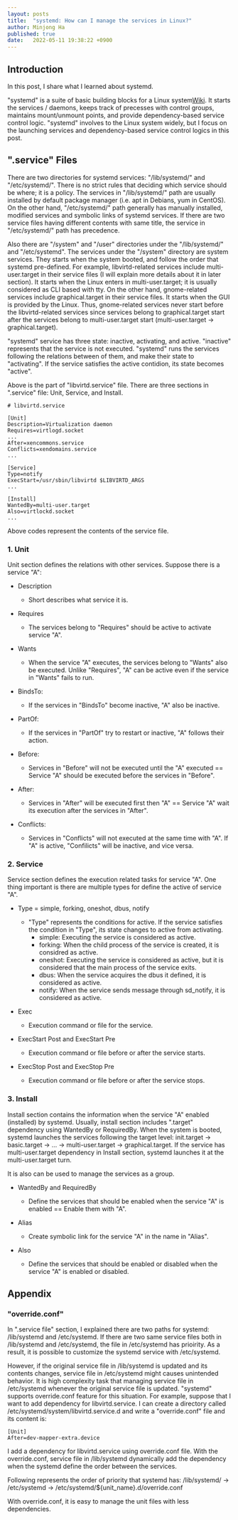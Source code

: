 ```yaml
---
layout: posts
title:  "systemd: How can I manage the services in Linux?"
author: Minjong Ha
published: true
date:   2022-05-11 19:38:22 +0900
---
```


## Introduction

In this post, I share what I learned about systemd.

"systemd" is a suite of basic building blocks for a Linux system[Wiki](https://www.freedesktop.org/wiki/Software/systemd/).
It starts the services / daemons, keeps track of precesses with control groups, maintains mount/unmount points, and provide dependency-based service control logic.
"systemd" involves to the Linux system widely, but I focus on the launching services and dependency-based service control logics in this post.

## ".service" Files

<!-- Details about service.file-->

There are two directories for systemd services: "/lib/systemd/" and "/etc/systemd/".
There is no strict rules that deciding which service should be where; it is a policy.
The services in "/lib/systemd/" path are usually installed by default package manager (i.e. apt in Debians, yum in CentOS).
On the other hand, "/etc/systemd/" path generally has manually installed, modified services and symbolic links of systemd services.
If there are two service files having different contents with same title, the service in "/etc/systemd/" path has precedence.

Also there are "/system" and "/user" directories under the "/lib/systemd/" and "/etc/systemd".
The services under the "/system" directory are system services.
They starts when the system booted, and follow the order that systemd pre-defined.
For example, libvirtd-related services include multi-user.target in their service files (I will explain more details about it in later section).
It starts when the Linux enters in multi-user.target; it is usually considered as CLI based with tty.
On the other hand, gnome-related services include graphical.target in their service files.
It starts when the GUI is provided by the Linux.
Thus, gnome-related services never start before the libvirtd-related services since services belong to graphical.target start after the services belong to multi-user.target start (multi-user.target -> graphical.target).

"systemd" service has three state: inactive, activating, and active.
"inactive" represents that the service is not executed.
"systemd" runs the services following the relations between of them, and make their state to "activating".
If the service satisfies the active contidion, its state becomes "active".

Above is the part of "libvirtd.service" file.
There are three sections in ".service" file: Unit, Service, and Install.

```
# libvirtd.service

[Unit]
Description=Virtualization daemon
Requires=virtlogd.socket
...
After=xencommons.service
Conflicts=xendomains.service
...

[Service]
Type=notify
ExecStart=/usr/sbin/libvirtd $LIBVIRTD_ARGS
...

[Install]
WantedBy=multi-user.target
Also=virtlockd.socket
...
```

Above codes represent the contents of the service file.

### 1. Unit

Unit section defines the relations with other services.
Suppose there is a service "A":

* Description
  * Short describes what service it is.

* Requires
  * The services belong to "Requires" should be active to activate service "A".

* Wants
  * When the service "A" executes, the services belong to "Wants" also be executed. Unlike "Requires", "A" can be active even if the service in "Wants" fails to run.

* BindsTo:
  * If the services in "BindsTo" become inactive, "A" also be inactive.

* PartOf:
  * If the services in "PartOf" try to restart or inactive, "A" follows their action.

* Before:
  * Services in "Before" will not be executed until the "A" executed == Service "A" should be executed before the services in "Before".

* After:
  * Services in "After" will be executed first then "A" == Service "A" wait its execution after the services in "After".

* Conflicts:
  * Services in "Conflicts" will not executed at the same time with "A". If "A" is active, "Confilicts" will be inactive, and vice versa.

### 2. Service

Service section defines the execution related tasks for service "A".
One thing important is there are multiple types for define the active of service "A".

* Type = simple, forking, oneshot, dbus, notify
  * "Type" represents the conditions for active. If the service satisfies the condition in "Type", its state changes to active from activating.
    * simple: Executing the service is considered as active.
    * forking: When the child process of the service is created, it is considred as active.
    * oneshot: Executing the service is considered as active, but it is considered that the main process of the service exits.
    * dbus: When the service acquires the dbus it defined, it is considered as active.
    * notify: When the service sends message through sd_notify, it is considered as active.

* Exec
  * Execution command or file for the service.

* ExecStart Post and ExecStart Pre
  * Execution command or file before or after the service starts.

* ExecStop Post and ExecStop Pre
  * Execution command or file before or after the service stops.

### 3. Install

Install section contains the information when the service "A" enabled (installed) by systemd.
Usually, install section includes ".target" dependency using WantedBy or RequiredBy.
When the system is booted, systemd launches the services following the target level: init.target -> basic.target -> ... -> multi-user.target -> graphical.target.
If the service has multi-user.target dependency in Install section, systemd launches it at the multi-user.target turn.

It is also can be used to manage the services as a group.

* WantedBy and RequiredBy
  * Define the services that should be enabled when the service "A" is enabled == Enable them with "A".

* Alias
  * Create symbolic link for the service "A" in the name in "Alias".

* Also
  * Define the services that should be enabled or disabled when the service "A" is enabled or disabled.

## Appendix

### "override.conf"

In ".service file" section, I explained there are two paths for systemd: /lib/systemd and /etc/systemd.
If there are two same service files both in /lib/systemd and /etc/systemd, the file in /etc/systemd has prioirity.
As a result, it is possible to customize the systemd service with /etc/systemd.

However, if the original service file in /lib/systemd is updated and its contents changes, service file in /etc/systemd might causes unintended behavior.
It is high complexity task that managing service file in /etc/systemd whenever the original service file is updated.
"systemd" supports override.conf feature for this situation.
For example, suppose that I want to add dependency for libvirtd.service.
I can create a directory called /etc/systemd/system/libvirtd.service.d and write a "override.conf" file and its content is:

```
[Unit]
After=dev-mapper-extra.device
```

I add a dependency for libvirtd.service using override.conf file.
With the override.conf, service file in /lib/systemd dynamically add the dependency when the systemd define the order between the services.

Following represents the order of priority that systemd has:
/lib/systemd/ -> /etc/systemd -> /etc/systemd/${unit_name}.d/override.conf

With override.conf, it is easy to manage the unit files with less dependencies.
